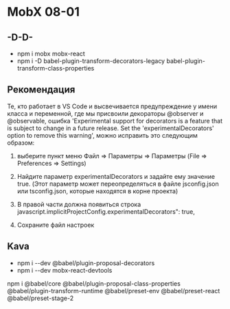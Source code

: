 # MobX 08-01

## -D-D-
* npm i mobx mobx-react
* npm i -D babel-plugin-transform-decorators-legacy babel-plugin-transform-class-properties

## Рекомендация
Те, кто работает в VS Code и высвечивается предупреждение у имени класса и переменной, где мы присвоили декораторы @observer и @observable, ошибка 'Experimental support for decorators is a feature that is subject to change in a future release. Set the 'experimentalDecorators' option to remove this warning', можно исправить это следующим образом:

1. выберите пункт меню Файл => Параметры => Параметры (File => Preferences => Settings)

2. Найдите параметр experimentalDecorators и задайте ему значение true. 
(Этот параметр может переопределяться в файле jsconfig.json или tsconfig.json, которые находятся в корне проекта)

3. В правой части должна появиться строка
javascript.implicitProjectConfig.experimentalDecorators": true,

4. Сохраните файл настроек

## Kava
* npm i --dev @babel/plugin-proposal-decorators
* npm i --dev mobx-react-devtools

npm i
@babel/core
@babel/plugin-proposal-class-properties
@babel/plugin-transform-runtime
@babel/preset-env
@babel/preset-react
@babel/preset-stage-2